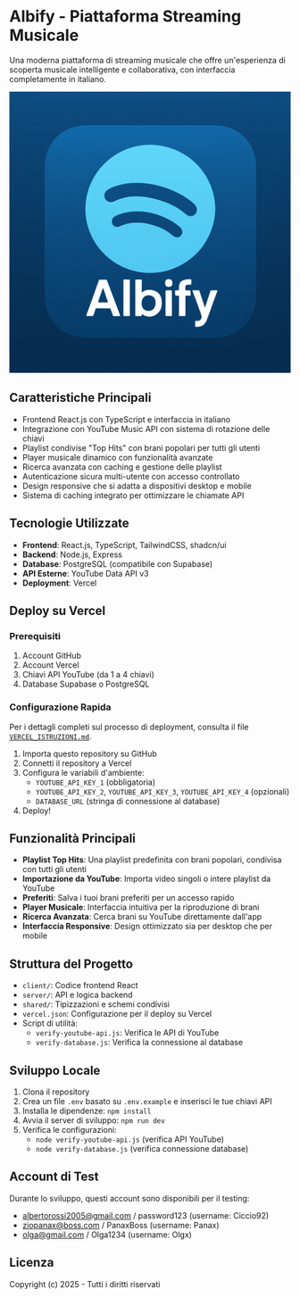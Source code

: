 # Albify - Piattaforma Streaming Musicale

Una moderna piattaforma di streaming musicale che offre un'esperienza di scoperta musicale intelligente e collaborativa, con interfaccia completamente in italiano.

![Albify Logo](./client/src/assets/logo-with-bg.png)

## Caratteristiche Principali

- Frontend React.js con TypeScript e interfaccia in italiano
- Integrazione con YouTube Music API con sistema di rotazione delle chiavi
- Playlist condivise "Top Hits" con brani popolari per tutti gli utenti
- Player musicale dinamico con funzionalità avanzate
- Ricerca avanzata con caching e gestione delle playlist
- Autenticazione sicura multi-utente con accesso controllato
- Design responsive che si adatta a dispositivi desktop e mobile
- Sistema di caching integrato per ottimizzare le chiamate API

## Tecnologie Utilizzate

- **Frontend**: React.js, TypeScript, TailwindCSS, shadcn/ui
- **Backend**: Node.js, Express
- **Database**: PostgreSQL (compatibile con Supabase)
- **API Esterne**: YouTube Data API v3
- **Deployment**: Vercel

## Deploy su Vercel

### Prerequisiti

1. Account GitHub
2. Account Vercel
3. Chiavi API YouTube (da 1 a 4 chiavi)
4. Database Supabase o PostgreSQL

### Configurazione Rapida

Per i dettagli completi sul processo di deployment, consulta il file [`VERCEL_ISTRUZIONI.md`](./VERCEL_ISTRUZIONI.md).

1. Importa questo repository su GitHub
2. Connetti il repository a Vercel
3. Configura le variabili d'ambiente:
   - `YOUTUBE_API_KEY_1` (obbligatoria)
   - `YOUTUBE_API_KEY_2`, `YOUTUBE_API_KEY_3`, `YOUTUBE_API_KEY_4` (opzionali)
   - `DATABASE_URL` (stringa di connessione al database)
4. Deploy!

## Funzionalità Principali

- **Playlist Top Hits**: Una playlist predefinita con brani popolari, condivisa con tutti gli utenti
- **Importazione da YouTube**: Importa video singoli o intere playlist da YouTube
- **Preferiti**: Salva i tuoi brani preferiti per un accesso rapido
- **Player Musicale**: Interfaccia intuitiva per la riproduzione di brani
- **Ricerca Avanzata**: Cerca brani su YouTube direttamente dall'app
- **Interfaccia Responsive**: Design ottimizzato sia per desktop che per mobile

## Struttura del Progetto

- `client/`: Codice frontend React
- `server/`: API e logica backend
- `shared/`: Tipizzazioni e schemi condivisi
- `vercel.json`: Configurazione per il deploy su Vercel
- Script di utilità:
  - `verify-youtube-api.js`: Verifica le API di YouTube
  - `verify-database.js`: Verifica la connessione al database

## Sviluppo Locale

1. Clona il repository
2. Crea un file `.env` basato su `.env.example` e inserisci le tue chiavi API
3. Installa le dipendenze: `npm install`
4. Avvia il server di sviluppo: `npm run dev`
5. Verifica le configurazioni:
   - `node verify-youtube-api.js` (verifica API YouTube)
   - `node verify-database.js` (verifica connessione database)

## Account di Test

Durante lo sviluppo, questi account sono disponibili per il testing:

- albertorossi2005@gmail.com / password123 (username: Ciccio92)
- ziopanax@boss.com / PanaxBoss (username: Panax)
- olga@gmail.com / Olga1234 (username: Olgx)

## Licenza

Copyright (c) 2025 - Tutti i diritti riservati